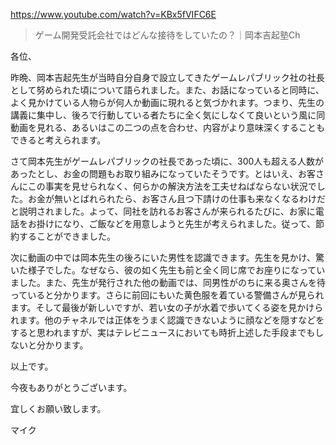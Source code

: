 https://www.youtube.com/watch?v=KBx5fVIFC6E

> ゲーム開発受託会社ではどんな接待をしていたの？｜岡本吉起塾Ch

各位、

昨晩、岡本吉起先生が当時自分自身で設立してきたゲームレパブリック社の社長として努められた頃について語られました。また、お話になっていると同時に、よく見かけている人物らが何人か動画に現れると気づかれます。つまり、先生の講義に集中し、後ろで行動している者たちに全く気にしなくて良いという風に同動画を見れる、あるいはこの二つの点を合わせ、内容がより意味深くすることもできると考えられます。

さて岡本先生がゲームレパブリックの社長であった頃に、300人も超える人数があったとし、お金の問題もお取り組みになっていたそうです。とはいえ、お客さんにこの事実を見せられなく、何らかの解決方法を工夫せねばならない状況でした。お金が無いとばれられたら、お客さん且つ下請けの仕事も来なくなるわけだと説明されました。よって、同社を訪れるお客さんが来られるたびに、お家に電話をお掛けになり、ご飯などを用意しようと先生が考えられました。従って、節約することができました。

次に動画の中では岡本先生の後ろにいた男性を認識できます。先生を見かけ、驚いた様子でした。なぜなら、彼の如く先生も前と全く同じ席でお座りになっていました。また、先生が発行された他の動画では、同男性がのちに来る奥さんを待っていると分かります。さらに前回にもいた黄色服を着ている警備さんが見られます。そして最後が新しいですが、若い女の子が水着で歩いてくる姿を見かけられます。他のチャネルでは正体をうまく認識できないように顔などを隠すなどをすると思われますが、実はテレビニュースにおいても時折上述した手段までもしないと分かります。

以上です。

今夜もありがとうございます。

宜しくお願い致します。

マイク
